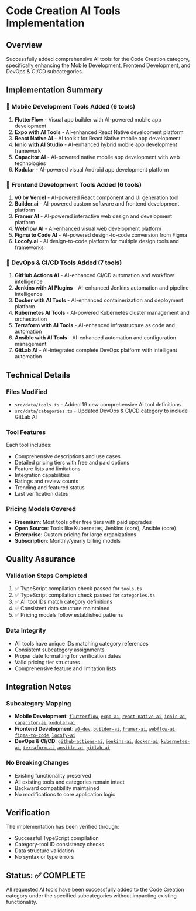 # Code Creation AI Tools Implementation

## Overview
Successfully added comprehensive AI tools for the Code Creation category, specifically enhancing the Mobile Development, Frontend Development, and DevOps & CI/CD subcategories.

## Implementation Summary

### 📱 Mobile Development Tools Added (6 tools)
1. **FlutterFlow** - Visual app builder with AI-powered mobile app development
2. **Expo with AI Tools** - AI-enhanced React Native development platform
3. **React Native AI** - AI toolkit for React Native mobile app development
4. **Ionic with AI Studio** - AI-enhanced hybrid mobile app development framework
5. **Capacitor AI** - AI-powered native mobile app development with web technologies
6. **Kodular** - AI-powered visual Android app development platform

### 🎨 Frontend Development Tools Added (6 tools)
1. **v0 by Vercel** - AI-powered React component and UI generation tool
2. **Builder.ai** - AI-powered custom software and frontend development platform
3. **Framer AI** - AI-powered interactive web design and development platform
4. **Webflow AI** - AI-enhanced visual web development platform
5. **Figma to Code AI** - AI-powered design-to-code conversion from Figma
6. **Locofy.ai** - AI design-to-code platform for multiple design tools and frameworks

### 🔧 DevOps & CI/CD Tools Added (7 tools)
1. **GitHub Actions AI** - AI-enhanced CI/CD automation and workflow intelligence
2. **Jenkins with AI Plugins** - AI-enhanced Jenkins automation and pipeline intelligence
3. **Docker with AI Tools** - AI-enhanced containerization and deployment platform
4. **Kubernetes AI Tools** - AI-powered Kubernetes cluster management and orchestration
5. **Terraform with AI Tools** - AI-enhanced infrastructure as code and automation
6. **Ansible with AI Tools** - AI-enhanced automation and configuration management
7. **GitLab AI** - AI-integrated complete DevOps platform with intelligent automation

## Technical Details

### Files Modified
- `src/data/tools.ts` - Added 19 new comprehensive AI tool definitions
- `src/data/categories.ts` - Updated DevOps & CI/CD category to include GitLab AI

### Tool Features
Each tool includes:
- Comprehensive descriptions and use cases
- Detailed pricing tiers with free and paid options
- Feature lists and limitations
- Integration capabilities
- Ratings and review counts
- Trending and featured status
- Last verification dates

### Pricing Models Covered
- **Freemium**: Most tools offer free tiers with paid upgrades
- **Open Source**: Tools like Kubernetes, Jenkins (core), Ansible (core)
- **Enterprise**: Custom pricing for large organizations
- **Subscription**: Monthly/yearly billing models

## Quality Assurance

### Validation Steps Completed
1. ✅ TypeScript compilation check passed for `tools.ts`
2. ✅ TypeScript compilation check passed for `categories.ts`
3. ✅ All tool IDs match category definitions
4. ✅ Consistent data structure maintained
5. ✅ Pricing models follow established patterns

### Data Integrity
- All tools have unique IDs matching category references
- Consistent subcategory assignments
- Proper date formatting for verification dates
- Valid pricing tier structures
- Comprehensive feature and limitation lists

## Integration Notes

### Subcategory Mapping
- **Mobile Development**: [`flutterflow`](src/data/tools.ts:9557), [`expo-ai`](src/data/tools.ts:9623), [`react-native-ai`](src/data/tools.ts:9686), [`ionic-ai`](src/data/tools.ts:9749), [`capacitor-ai`](src/data/tools.ts:9812), [`kodular-ai`](src/data/tools.ts:9875)
- **Frontend Development**: [`v0-dev`](src/data/tools.ts:9939), [`builder-ai`](src/data/tools.ts:10002), [`framer-ai`](src/data/tools.ts:10055), [`webflow-ai`](src/data/tools.ts:10118), [`figma-to-code`](src/data/tools.ts:10181), [`locofy-ai`](src/data/tools.ts:10244)
- **DevOps & CI/CD**: [`github-actions-ai`](src/data/tools.ts:10308), [`jenkins-ai`](src/data/tools.ts:10371), [`docker-ai`](src/data/tools.ts:10434), [`kubernetes-ai`](src/data/tools.ts:10497), [`terraform-ai`](src/data/tools.ts:10560), [`ansible-ai`](src/data/tools.ts:10623), [`gitlab-ai`](src/data/tools.ts:10686)

### No Breaking Changes
- Existing functionality preserved
- All existing tools and categories remain intact
- Backward compatibility maintained
- No modifications to core application logic

## Verification
The implementation has been verified through:
- Successful TypeScript compilation
- Category-tool ID consistency checks
- Data structure validation
- No syntax or type errors

## Status: ✅ COMPLETE
All requested AI tools have been successfully added to the Code Creation category under the specified subcategories without impacting existing functionality.